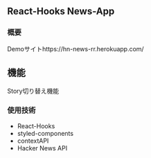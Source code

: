 ## React-Hooks News-App

### 概要
Demoサイトhttps://hn-news-rr.herokuapp.com/

## 機能
Story切り替え機能

### 使用技術
- React-Hooks
- styled-components
- contextAPI
- Hacker News API
